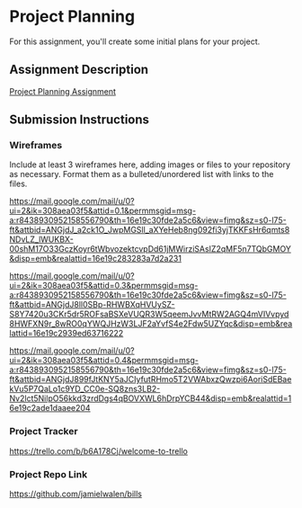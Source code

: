 # Project Planning
For this assignment, you'll create some initial plans for your project.

## Assignment Description
[Project Planning Assignment](https://education.launchcode.org/liftoff/modules/assignments/project-planning)

## Submission Instructions

### Wireframes

Include at least 3 wireframes here, adding images or files to your repository as necessary. Format them as a bulleted/unordered list with links to the files.

https://mail.google.com/mail/u/0?ui=2&ik=308aea03f5&attid=0.1&permmsgid=msg-a:r8438930952158556790&th=16e19c30fde2a5c6&view=fimg&sz=s0-l75-ft&attbid=ANGjdJ_a2ck1O_JwpMGSll_aXYeHeb8ng092fi3yjTKKFsHr6qmts8NDvLZ_lWUKBX-00shM17O33GczKoyr6tWbvozektcvpDd61jMWirziSAsIZ2qMF5n7TQbGMOY&disp=emb&realattid=16e19c283283a7d2a231

https://mail.google.com/mail/u/0?ui=2&ik=308aea03f5&attid=0.3&permmsgid=msg-a:r8438930952158556790&th=16e19c30fde2a5c6&view=fimg&sz=s0-l75-ft&attbid=ANGjdJ8ll0SBp-RHWBXqHVUySZ-S8Y7420u3CKr5dr5ROFsaBSXeVUQR3W5qeemJvvMtRW2AGQ4mVIVvpyd8HWFXN9r_8wRO0qYWQJHzW3LJF2aYvfS4e2Fdw5UZYqc&disp=emb&realattid=16e19c2939ed63716222


https://mail.google.com/mail/u/0?ui=2&ik=308aea03f5&attid=0.4&permmsgid=msg-a:r8438930952158556790&th=16e19c30fde2a5c6&view=fimg&sz=s0-l75-ft&attbid=ANGjdJ899fJtKNY5aJCIyfutRHmo5T2VWAbxzQwzpi6AoriSdEBaekVu5P7QaLo1c9YD_CC0e-SQ8zns3LB2-Nv2lct5NilpO56kkd3zrdDgs4qBOVXWL6hDrpYCB44&disp=emb&realattid=16e19c2ade1daaee204
### Project Tracker

https://trello.com/b/b6A178Cj/welcome-to-trello

### Project Repo Link

https://github.com/jamielwalen/bills
